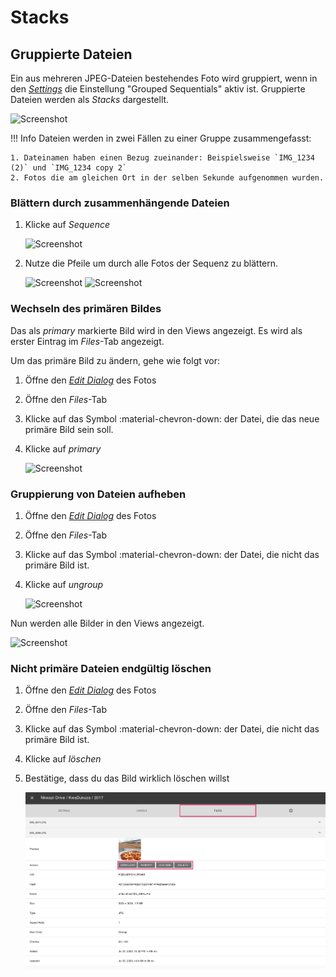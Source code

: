 # Stacks #

## Gruppierte Dateien ##

Ein aus mehreren JPEG-Dateien bestehendes Foto wird gruppiert, wenn in den [*Settings*](../settings/ui.md) die Einstellung "Grouped Sequentials" aktiv ist.
Gruppierte Dateien werden als *Stacks* dargestellt.

![Screenshot](img/stacks-1.png)

!!! Info
    Dateien werden in zwei Fällen zu einer Gruppe zusammengefasst:

    1. Dateinamen haben einen Bezug zueinander: Beispielsweise `IMG_1234 (2)` und `IMG_1234 copy 2`
    2. Fotos die am gleichen Ort in der selben Sekunde aufgenommen wurden.


### Blättern durch zusammenhängende Dateien ###

1. Klicke auf *Sequence*

    ![Screenshot](img/sequential1.png)

2. Nutze die Pfeile um durch alle Fotos der Sequenz zu blättern.

    ![Screenshot](img/sequential3.png) ![Screenshot](img/sequential4.png)


### Wechseln des primären Bildes ###
Das als *primary* markierte Bild wird in den Views angezeigt. Es wird als erster Eintrag im *Files*-Tab angezeigt.

Um das primäre Bild zu ändern, gehe wie folgt vor:

1. Öffne den [*Edit Dialog*](edit.md) des Fotos
2. Öffne den *Files*-Tab
3. Klicke auf das Symbol :material-chevron-down: der Datei, die das neue primäre Bild sein soll.
4. Klicke auf *primary*

      ![Screenshot](img/group-3.png) 


### Gruppierung von Dateien aufheben ###
1. Öffne den [*Edit Dialog*](edit.md) des Fotos
2. Öffne den *Files*-Tab
3. Klicke auf das Symbol :material-chevron-down: der Datei, die nicht das primäre Bild ist.
4. Klicke auf *ungroup*

      ![Screenshot](img/group-3.png)

Nun werden alle Bilder in den Views angezeigt.

![Screenshot](img/group-4.png)

### Nicht primäre Dateien endgültig löschen ###
1. Öffne den [*Edit Dialog*](edit.md) des Fotos
2. Öffne den *Files*-Tab
3. Klicke auf das Symbol :material-chevron-down: der Datei, die nicht das primäre Bild ist.
4. Klicke auf *löschen*
5. Bestätige, dass du das Bild wirklich löschen willst

      ![Screenshot](img/group-5.png)